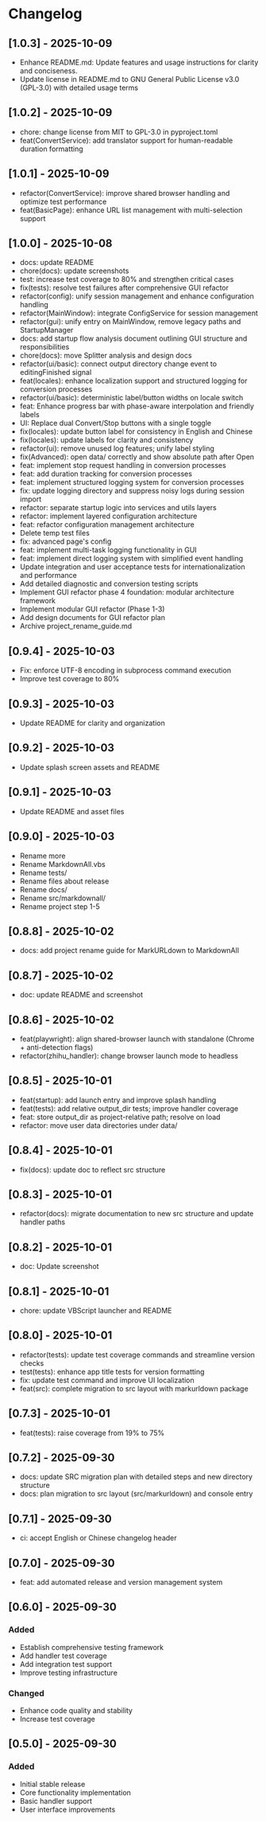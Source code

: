 # Changelog

## [1.0.3] - 2025-10-09

- Enhance README.md: Update features and usage instructions for clarity and conciseness.
- Update license in README.md to GNU General Public License v3.0 (GPL-3.0) with detailed usage terms

## [1.0.2] - 2025-10-09

- chore: change license from MIT to GPL-3.0 in pyproject.toml
- feat(ConvertService): add translator support for human-readable duration formatting

## [1.0.1] - 2025-10-09

- refactor(ConvertService): improve shared browser handling and optimize test performance
- feat(BasicPage): enhance URL list management with multi-selection support

## [1.0.0] - 2025-10-08

- docs: update README
- chore(docs): update screenshots
- test: increase test coverage to 80% and strengthen critical cases
- fix(tests): resolve test failures after comprehensive GUI refactor
- refactor(config): unify session management and enhance configuration handling
- refactor(MainWindow): integrate ConfigService for session management
- refactor(gui): unify entry on MainWindow, remove legacy paths and StartupManager
- docs: add startup flow analysis document outlining GUI structure and responsibilities
- chore(docs): move Splitter analysis and design docs
- refactor(ui/basic): connect output directory change event to editingFinished signal
- feat(locales): enhance localization support and structured logging for conversion processes
- refactor(ui/basic): deterministic label/button widths on locale switch
- feat: Enhance progress bar with phase-aware interpolation and friendly labels
- UI: Replace dual Convert/Stop buttons with a single toggle
- fix(locales): update button label for consistency in English and Chinese
- fix(locales): update labels for clarity and consistency
- refactor(ui): remove unused log features; unify label styling
- fix(Advanced): open data/ correctly and show absolute path after Open
- feat: implement stop request handling in conversion processes
- feat: add duration tracking for conversion processes
- feat: implement structured logging system for conversion processes
- fix: update logging directory and suppress noisy logs during session import
- refactor: separate startup logic into services and utils layers
- refactor: implement layered configuration architecture
- feat: refactor configuration management architecture
- Delete temp test files
- fix: advanced page's config
- feat: implement multi-task logging functionality in GUI
- feat: implement direct logging system with simplified event handling
- Update integration and user acceptance tests for internationalization and performance
- Add detailed diagnostic and conversion testing scripts
- Implement GUI refactor phase 4 foundation: modular architecture framework
- Implement modular GUI refactor (Phase 1-3)
- Add design documents for GUI refactor plan
- Archive project_rename_guide.md

## [0.9.4] - 2025-10-03

- Fix: enforce UTF-8 encoding in subprocess command execution
- Improve test coverage to 80%

## [0.9.3] - 2025-10-03

- Update README for clarity and organization

## [0.9.2] - 2025-10-03

- Update splash screen assets and README

## [0.9.1] - 2025-10-03

- Update README and asset files

## [0.9.0] - 2025-10-03

- Rename more
- Rename MarkdownAll.vbs
- Rename tests/
- Rename files about release
- Rename docs/
- Rename src/markdownall/
- Rename project step 1-5

## [0.8.8] - 2025-10-02

- docs: add project rename guide for MarkURLdown to MarkdownAll

## [0.8.7] - 2025-10-02

- doc: update README and screenshot

## [0.8.6] - 2025-10-02

- feat(playwright): align shared-browser launch with standalone (Chrome + anti-detection flags)
- refactor(zhihu_handler): change browser launch mode to headless

## [0.8.5] - 2025-10-01

- feat(startup): add launch entry and improve splash handling
- feat(tests): add relative output_dir tests; improve handler coverage
- feat: store output_dir as project-relative path; resolve on load
- refactor: move user data directories under data/

## [0.8.4] - 2025-10-01

- fix(docs): update doc to reflect src structure

## [0.8.3] - 2025-10-01

- refactor(docs): migrate documentation to new src structure and update handler paths

## [0.8.2] - 2025-10-01

- doc: Update screenshot

## [0.8.1] - 2025-10-01

- chore: update VBScript launcher and README

## [0.8.0] - 2025-10-01

- refactor(tests): update test coverage commands and streamline version checks
- test(tests): enhance app title tests for version formatting
- fix: update test command and improve UI localization
- feat(src): complete migration to src layout with markurldown package

## [0.7.3] - 2025-10-01

- feat(tests): raise coverage from 19% to 75%

## [0.7.2] - 2025-09-30

- docs: update SRC migration plan with detailed steps and new directory structure
- docs: plan migration to src layout (src/markurldown) and console entry

## [0.7.1] - 2025-09-30

- ci: accept English or Chinese changelog header

## [0.7.0] - 2025-09-30

- feat: add automated release and version management system

## [0.6.0] - 2025-09-30

### Added
- Establish comprehensive testing framework
- Add handler test coverage
- Add integration test support
- Improve testing infrastructure

### Changed
- Enhance code quality and stability
- Increase test coverage

## [0.5.0] - 2025-09-30

### Added
- Initial stable release
- Core functionality implementation
- Basic handler support
- User interface improvements

